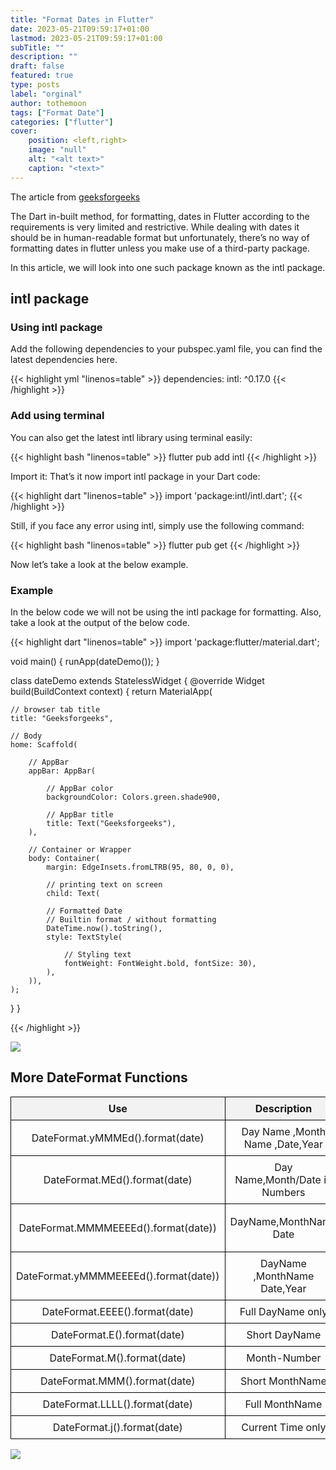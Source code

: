 ```yaml
---
title: "Format Dates in Flutter"
date: 2023-05-21T09:59:17+01:00
lastmod: 2023-05-21T09:59:17+01:00
subTitle: ""
description: ""
draft: false
featured: true
type: posts
label: "orginal"
author: tothemoon
tags: ["Format Date"]
categories: ["flutter"]
cover:
    position: <left,right>
    image: "null"
    alt: "<alt text>"
    caption: "<text>"
---
```


The article from [geeksforgeeks](https://www.geeksforgeeks.org/format-dates-in-flutter/)

The Dart in-built method, for formatting, dates in Flutter according to the requirements is very limited and restrictive. While dealing with dates it should be in human-readable format but unfortunately, there’s no way of formatting dates in flutter unless you make use of a third-party package.



 In this article, we will look into one such package known as the intl package.  
## intl package
### Using intl package
Add the following dependencies to your pubspec.yaml file, you can find the latest dependencies here.


{{< highlight yml "linenos=table" >}}
dependencies:
  intl: ^0.17.0
{{< /highlight >}}


### Add using terminal
You can also get the latest intl library using terminal easily: 

{{< highlight bash "linenos=table" >}}
flutter pub add intl
{{< /highlight >}}


Import it:
That’s it now import intl package in your Dart code:



{{< highlight dart "linenos=table" >}}
import 'package:intl/intl.dart';
{{< /highlight >}}

Still, if you face any error using intl, simply use the following command:

{{< highlight bash "linenos=table" >}}
flutter pub get
{{< /highlight >}}

Now let’s take a look at the below example.

### Example

In the below code we will not be using the intl package for formatting. Also, take a look at the output of the below code.

{{< highlight dart "linenos=table" >}}
import 'package:flutter/material.dart';

void main() {
runApp(dateDemo());
}

class dateDemo extends StatelessWidget {
@override
Widget build(BuildContext context) {
	return MaterialApp(
	
	// browser tab title
	title: "Geeksforgeeks",
	
	// Body
	home: Scaffold(
		
		// AppBar
		appBar: AppBar(
			
			// AppBar color
			backgroundColor: Colors.green.shade900,
			
			// AppBar title
			title: Text("Geeksforgeeks"),		
		),
		
		// Container or Wrapper
		body: Container(						
			margin: EdgeInsets.fromLTRB(95, 80, 0, 0),
			
			// printing text on screen
			child: Text(						
			
			// Formatted Date
			// Builtin format / without formatting
			DateTime.now().toString(),		
			style: TextStyle(
				
				// Styling text
				fontWeight: FontWeight.bold, fontSize: 30),
			),
		)),
	);
}
}

{{< /highlight >}}
<div class="polaroid" style="width:20%" >
   <a data-fancybox="gallery" data-src="https://media.geeksforgeeks.org/wp-content/uploads/20210903162212/noformat-244x300.png">
        <img src="https://media.geeksforgeeks.org/wp-content/uploads/20210903162212/noformat-244x300.png"/>
    </a>
</div>

## More DateFormat Functions
  <style>
    table {
      border-collapse: collapse;
      width: 100%;
    }
    th, td {
      border: 1px solid black;
      padding: 8px;
      text-align: left;
    }
    th {
      background-color: #f2f2f2;
    }
  </style>



|                  Use                  |           Description           |         Example          |
| :-----------------------------------: | :-----------------------------: | :----------------------: |
|   DateFormat.yMMMEd().format(date)    | Day Name ,Month Name ,Date,Year |     Fri, Sep 3, 2021     |
|     DateFormat.MEd().format(date)     | Day Name,Month/Date in Numbers  |        Fri , 9/3         |
| DateFormat.MMMMEEEEd().format(date))  |     DayName,MonthName Date      |   Friday ,September 3    |
| DateFormat.yMMMMEEEEd().format(date)) |  DayName ,MonthName Date,Year   | Friday ,September 3,2021 |
|    DateFormat.EEEE().format(date)     |        Full DayName only        |          Friday          |
|      DateFormat.E().format(date)      |          Short DayName          |           Fri            |
|      DateFormat.M().format(date)      |          Month-Number           |            9             |
|     DateFormat.MMM().format(date)     |         Short MonthName         |           Sep            |
|    DateFormat.LLLL().format(date)     |         Full MonthName          |        September         |
|      DateFormat.j().format(date)      |        Current Time only        |           4 PM           |


<div class="polaroid" style="width:20%" >
   <a data-fancybox="gallery" data-src="https://media.geeksforgeeks.org/wp-content/uploads/20210903171030/all-173x300.png">
        <img src="https://media.geeksforgeeks.org/wp-content/uploads/20210903171030/all-173x300.png"/>
    </a>
</div>


